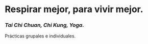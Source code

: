<!-- subtitle: Home -->
# Respirar mejor, para vivir mejor.
### <i>Tai Chi Chuan, Chi Kung, Yoga.</i>

Prácticas grupales e individuales.
